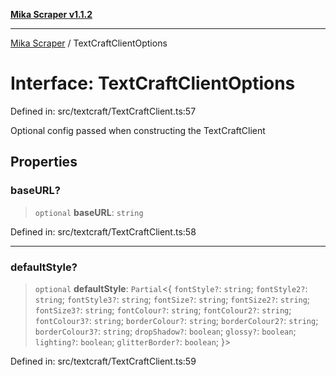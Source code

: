 [**Mika Scraper v1.1.2**](../README.md)

***

[Mika Scraper](../README.md) / TextCraftClientOptions

# Interface: TextCraftClientOptions

Defined in: src/textcraft/TextCraftClient.ts:57

Optional config passed when constructing the TextCraftClient

## Properties

### baseURL?

> `optional` **baseURL**: `string`

Defined in: src/textcraft/TextCraftClient.ts:58

***

### defaultStyle?

> `optional` **defaultStyle**: `Partial`\<\{ `fontStyle?`: `string`; `fontStyle2?`: `string`; `fontStyle3?`: `string`; `fontSize?`: `string`; `fontSize2?`: `string`; `fontSize3?`: `string`; `fontColour?`: `string`; `fontColour2?`: `string`; `fontColour3?`: `string`; `borderColour?`: `string`; `borderColour2?`: `string`; `borderColour3?`: `string`; `dropShadow?`: `boolean`; `glossy?`: `boolean`; `lighting?`: `boolean`; `glitterBorder?`: `boolean`; \}\>

Defined in: src/textcraft/TextCraftClient.ts:59
